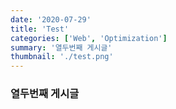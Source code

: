 ```yaml
---
date: '2020-07-29'
title: 'Test'
categories: ['Web', 'Optimization']
summary: '열두번째 게시글'
thumbnail: './test.png'
---
```


### 열두번째 게시글
